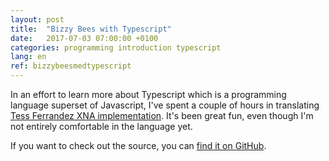 ```yaml
---
layout: post
title:  "Bizzy Bees with Typescript"
date:   2017-07-03 07:00:00 +0100
categories: programming introduction typescript
lang: en
ref: bizzybeesmedtypescript
---
```

In an effort to learn more about Typescript which is a programming language superset of Javascript, I've spent a couple of hours in translating [Tess Ferrandez XNA implementation]. It's been great fun, even though I'm not entirely comfortable in the language yet.

<div>
<script src="http://programmeramera.se/pages/bizzybees/js/phaser.js"></script>
<script src="http://programmeramera.se/pages/bizzybees/js/game.js"></script>
<div id="content"></div>
</div>

If you want to check out the source, you can [find it on GitHub].

[Tess Ferrandez XNA implementation]: https://blogs.msdn.microsoft.com/tess/2012/03/02/xna-for-windows-phone-walkthroughcreating-the-bizzy-bees-game/
[find it on GitHub]: https://github.com/programmeramera/BizzyBeesTS/
